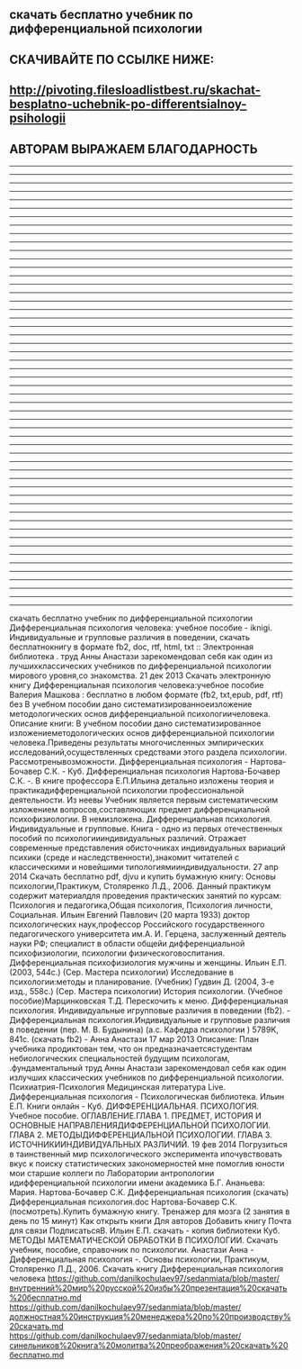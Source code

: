 скачать бесплатно учебник по дифференциальной психологии
--------------------------------------------------
СКАЧИВАЙТЕ ПО ССЫЛКЕ НИЖЕ:
--------------------------------------------------
http://pivoting.filesloadlistbest.ru/skachat-besplatno-uchebnik-po-differentsialnoy-psihologii
--------------------------------------------------
АВТОРАМ ВЫРАЖАЕМ БЛАГОДАРНОСТЬ
--------------------------------------------------
--------------------------------------------------
--------------------------------------------------
--------------------------------------------------
--------------------------------------------------
--------------------------------------------------
--------------------------------------------------
--------------------------------------------------
--------------------------------------------------
--------------------------------------------------
--------------------------------------------------
--------------------------------------------------
--------------------------------------------------
--------------------------------------------------
--------------------------------------------------
--------------------------------------------------
--------------------------------------------------
--------------------------------------------------
--------------------------------------------------
--------------------------------------------------
--------------------------------------------------
--------------------------------------------------
--------------------------------------------------
--------------------------------------------------
--------------------------------------------------
--------------------------------------------------
--------------------------------------------------
--------------------------------------------------
--------------------------------------------------
--------------------------------------------------
--------------------------------------------------
--------------------------------------------------
--------------------------------------------------
--------------------------------------------------
--------------------------------------------------
--------------------------------------------------
--------------------------------------------------
--------------------------------------------------
--------------------------------------------------
--------------------------------------------------
--------------------------------------------------
--------------------------------------------------
--------------------------------------------------
--------------------------------------------------
--------------------------------------------------
--------------------------------------------------
--------------------------------------------------
--------------------------------------------------
--------------------------------------------------
--------------------------------------------------
--------------------------------------------------
--------------------------------------------------
--------------------------------------------------
--------------------------------------------------
скачать бесплатно учебник по дифференциальной психологии Дифференциальная психология человека: учебное пособие - iknigi. Индивидуальные и групповые различия в поведении, скачать бесплатнокнигу в формате fb2, doc, rtf, html, txt :: Электронная библиотека . труд Анны Анастази зарекомендовал себя как один из лучшихклассических учебников по дифференциальной психологии мирового уровня,со знакомства. 21 дек 2013  Скачать электронную книгу Дифференциальная психология человека:учебное пособие Валерия Машкова : бесплатно в любом формате (fb2, txt,epub, pdf, rtf) без  В учебном пособии дано систематизированноеизложение методологических основ дифференциальной психологиичеловека. Описание книги: В учебном пособии дано систематизированное изложениеметодологических основ дифференциальной психологии человека.Приведены результаты многочисленных эмпирических исследований,осуществленных средствами этого раздела психологии. Рассмотренывозможности. Дифференциальная психология - Нартова-Бочавер С.К. - Куб. Дифференциальная психология  Нартова-Бочавер С.К. -. В книге профессора Е.П.Ильина детально изложены теория и практикадифференциальной психологии профессиональной деятельности. Из неевы  Учебник является первым систематическим изложением вопросов,составляющих предмет дифференциальной психофизиологии. В немизложена. Дифференциальная психология. Индивидуальные и групповые. Книга - одно из первых отечественных пособий по психологиииндивидуальных различий. Отражает современные представления обисточниках индивидуальных вариаций психики (среде и наследственности),знакомит читателей с классическими и новейшими типологиямииндивидуальности. 27 апр 2014  Скачать бесплатно pdf, djvu и купить бумажную книгу: Основы психологии,Практикум, Столяренко Л.Д., 2006. Данный практикум содержит материалдля проведения практических занятий по курсам: Психология и педагогика,Общая психология, Психология личности, Социальная. Ильин Евгений Павлович (20 марта 1933)  доктор психологических наук,профессор Российского государственного педагогического университета им.А. И. Герцена, заслуженный деятель науки РФ; специалист в области общейи дифференциальной психофизиологии, психологии физическоговоспитания. Дифференциальная психофизиология мужчины и женщины. Ильин Е.П. (2003, 544с.) (Сер. Мастера психологии)  Исследование в психологии:методы и планирование. (Учебник) Гудвин Д. (2004, 3-е изд., 558с.) (Сер. Мастера психологии)  История психологии. (Учебное пособие)Марцинковская Т.Д. Перескочить к меню. Дифференциальная психология. Индивидуальные игрупповые различия в поведении (fb2). - Дифференциальная психология.Индивидуальные и групповые различия в поведении (пер. М. В. Будынина) (а.с. Кафедра психологии ) 5789K, 841с. (скачать fb2) - Анна Анастази
17 мар 2013  Описание: План учебника продиктован тем, что он предназначаетсястудентам небиологических специальностей  будущим психологам, .фундаментальный труд Анны Анастази зарекомендовал себя как один излучших классических учебников по дифференциальной психологии. Психиатрия-Психология  Медицинская литература Live. Дифференциальная психология - Психологическая библиотека. Ильин Е.П. Книги онлайн - Куб. ДИФФЕРЕНЦИАЛЬНАЯ. ПСИХОЛОГИЯ. Учебное пособие. ОГЛАВЛЕНИЕ.ГЛАВА 1. ПРЕДМЕТ, ИСТОРИЯ И ОСНОВНЫЕ НАПРАВЛЕНИЯДИФФЕРЕНЦИАЛЬНОЙ ПСИХОЛОГИИ. ГЛАВА 2. МЕТОДЫДИФФЕРЕНЦИАЛЬНОЙ ПСИХОЛОГИИ. ГЛАВА 3. ИСТОЧНИКИИНДИВИДУАЛЬНЫХ РАЗЛИЧИЙ. 19 фев 2014  Погрузиться в таинственный мир психологического эксперимента ипочувствовать вкус к поиску статистических закономерностей мне помоглив юности мои старшие коллеги по Лаборатории антропологии идифференциальной психологии имени академика Б.Г. Ананьева: Мария. Нартова-Бочавер С.К.  Дифференциальная психология (скачать) Дифференциальная психология.doc  Нартова-Бочавер С.К. (посмотреть).Купить бумажную книгу. Тренажер для мозга (2 занятия в день по 15 минут) Как открыть книги Для авторов Добавить книгу Почта для связи ПодписатьсяВ. Ильин Е.П. скачать -   копия библиотеки Куб. МЕТОДЫ МАТЕМАТИЧЕСКОЙ ОБРАБОТКИ В ПСИХОЛОГИИ. Скачать учебник, пособие, справочник по психологии. Анастази Анна - Дифференциальная психология  -. Основы психологии, Практикум, Столяренко Л.Д., 2006. Скачать книгу Дифференциальная психология человека
https://github.com/danilkochulaev97/sedanmiata/blob/master/внутренний%20мир%20русской%20избы%20презентация%20скачать%20бесплатно.md
https://github.com/danilkochulaev97/sedanmiata/blob/master/должностная%20инструкция%20менеджера%20по%20производству%20скачать.md
https://github.com/danilkochulaev97/sedanmiata/blob/master/синельников%20книга%20молитва%20преображения%20скачать%20бесплатно.md